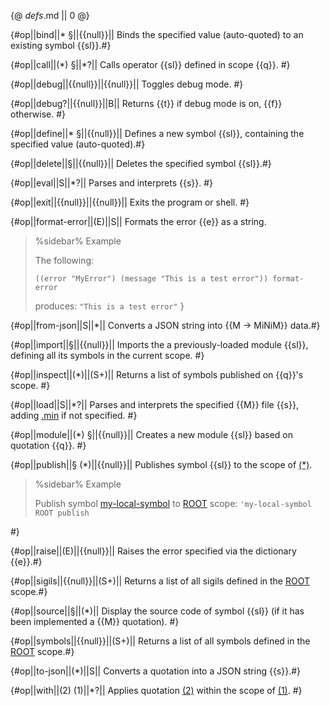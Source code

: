 {@ _defs_.md || 0 @}

{#op||bind||\* §||{{null}}||
Binds the specified value (auto-quoted) to an existing symbol {{sl}}.#}

{#op||call||(\*) §||\*?||
Calls operator {{sl}} defined in scope {{q}}. #}

{#op||debug||{{null}}||{{null}}||
Toggles debug mode. #}

{#op||debug?||{{null}}||B||
Returns {{t}} if debug mode is on, {{f}} otherwise. #}

{#op||define||\* §||{{null}}||
Defines a new symbol {{sl}}, containing the specified value (auto-quoted).#}

{#op||delete||§||{{null}}||
Deletes the specified symbol {{sl}}.#}

{#op||eval||S||\*?||
Parses and interprets {{s}}. #}

{#op||exit||{{null}}||{{null}}||
Exits the program or shell. #}

{#op||format-error||(E)||S||
Formats the error {{e}} as a string.

> %sidebar%
> Example
> 
> The following: 
> 
> `((error "MyError") (message "This is a test error")) format-error`
> 
> produces: `"This is a test error"`
}

{#op||from-json||S||\*||
Converts a JSON string into {{M -> MiNiM}} data.#}

{#op||import||§||{{null}}||
Imports the a previously-loaded module {{sl}}, defining all its symbols in the current scope. #}

{#op||inspect||(\*)||(S+)||
Returns a list of symbols published on {{q}}'s scope. #}

{#op||load||S||\*?||
Parses and interprets the specified {{M}} file {{s}}, adding [.min](class:ext) if not specified. #}

{#op||module||(\*) §||{{null}}||
Creates a new module {{sl}} based on quotation {{q}}. #}

{#op||publish||§ (*)||{{null}}||
Publishes symbol {{sl}} to the scope of [(\*)](class:kwd).

> %sidebar%
> Example
>
> Publish symbol [my-local-symbol](class:kwd) to [ROOT](class:kwd) scope:
> `'my-local-symbol ROOT publish`

 #}

{#op||raise||(E)||{{null}}||
Raises the error specified via the dictionary {{e}}.#}


{#op||sigils||{{null}}||(S+)||
Returns a list of all sigils defined in the [ROOT](class:kwd) scope.#}

{#op||source||§||(\*)||
Display the source code of symbol {{sl}} (if it has been implemented a {{M}} quotation). #}

{#op||symbols||{{null}}||(S+)||
Returns a list of all symbols defined in the [ROOT](class:kwd) scope.#}

{#op||to-json||(\*)||S||
Converts a quotation into a JSON string {{s}}.#}

{#op||with||(2) (1)||\*?||
Applies quotation [(2)](class:kwd) within the scope of [(1)](class:kwd). #}

